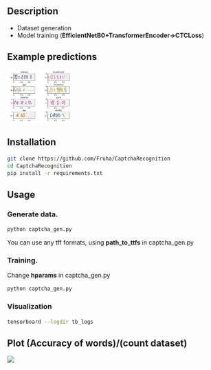 ## Description
- Dataset generation
- Model training (**EfficientNetB0+TransformerEncoder->CTCLoss**)

## Example predictions

<img src="https://github.com/Fruha/CaptchaRecognition/blob/master/git_images/example_predictions.png" width="30%">

## Installation

```bash
git clone https://github.com/Fruha/CaptchaRecognition
cd CaptchaRecognition
pip install -r requirements.txt
```
## Usage

### Generate data.
```bash
python captcha_gen.py
```
You can use any tff formats, using **path_to_ttfs** in captcha_gen.py

### Training. 
Change **hparams** in captcha_gen.py
```bash
python captcha_gen.py
```

### Visualization

```bash
tensorboard --logdir tb_logs
```


## Plot (Accuracy of words)/(count dataset)

<img src="https://raw.githubusercontent.com/Fruha/CaptchaRecognition/blob/master/git_images/plot_accuracy.png" width="30%">